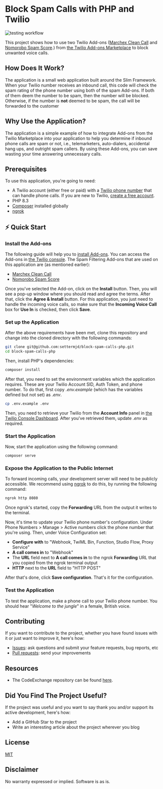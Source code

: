 # Block Spam Calls with PHP and Twilio

![testing workflow](https://github.com/settermjd/block-spam-calls-php/actions/workflows/php.yml/badge.svg)

This project shows how to use two Twilio Add-ons ([Marchex Clean Call][marchex_clean_call_url] and [Nomorobo Spam Score][nomorobo_spam_score_url].) from [the Twilio Add-ons Marketplace][twilio_addons_url] to block unwanted voice calls.

## How Does It Work?

The application is a small web application built around the Slim Framework. 
When your Twilio number receives an inbound call, this code will check the spam rating of the phone number using both of the spam Add-ons.
If both of them deem the number to be spam, then the number will be blocked.
Otherwise, if the number is **not** deemed to be spam, the call will be forwarded to the customer

## Why Use the Application?

The application is a simple example of how to integrate Add-ons from the Twilio Marketplace into your application to help you determine if inbound phone calls are spam or not, i.e., telemarketers, auto-dialers, accidental hang ups, and outright spam callers.
By using these Add-ons, you can save wasting your time answering unnecessary calls.

## Prerequisites

To use this application, you're going to need:

- A Twilio account (either free or paid) with a [Twilio phone number][twilio_phone_number_setup_url] that can handle phone calls. 
  If you are new to Twilio, [create a free account][twilio_referral_url].
- PHP 8.3
- [Composer][composer_url] installed globally
- [ngrok][ngrok_url]

## ⚡️ Quick Start

### Install the Add-ons

The following guide will help you to [install Add-ons](https://www.twilio.com/docs/add-ons/install). You can access the Add-ons in [the Twilio console](https://www.twilio.com/console/add-ons). 
The Spam Filtering Add-ons that are used on this application are (as mentioned earlier):

- [Marchex Clean Call](https://showcase.twilio.com/s/partner-listing/a8E1W00000097QxUAI)
- [Nomorobo Spam Score](https://showcase.twilio.com/s/partner-listing/a8E1W00000097R7UAI)

Once you've selected the Add-on, click on the **Install** button. 
Then, you will see a pop-up window where you should read and agree the terms. 
After that, click the **Agree & Install** button. 
For this application, you just need to handle the incoming voice calls, so make sure that the **Incoming Voice Call** box for **Use In** is checked, then click **Save**.

### Set up the Application

After the above requirements have been met, clone this repository and change into the cloned directory with the following commands:

```bash
git clone git@github.com:settermjd/block-spam-calls-php.git
cd block-spam-calls-php
```

Then, install PHP's dependencies:

```bash
composer install
```

After that, you need to set the environment variables which the application requires.
These are your Twilio Account SID, Auth Token, and phone number.
To do that, first copy _.env.example_ (which has the variables defined but not set) as _.env_.

```bash
cp .env.example .env
```

Then, you need to retrieve your Twilio from the **Account Info** panel in [the Twilio Console Dashboard][twilio_console_url].
After you've retrieved them, update _.env_ as required.

### Start the Application

Now, start the application using the following command:

```bash
composer serve
```

### Expose the Application to the Public Internet

To forward incoming calls, your development server will need to be publicly accessible. 
We recommend using [ngrok](https://www.twilio.com/blog/2015/09/6-awesome-reasons-to-use-ngrok-when-testing-webhooks.html) to do this, by running the following command:

```bash
ngrok http 8080
```

Once ngrok's started, copy the **Forwarding** URL from the output it writes to the terminal.

Now, it's time to update your Twilio phone number's configuration.
Under Phone Numbers > Manage > Active numbers click the phone number that you're using.
Then, under Voice Configuration set:

- **Configure with** to "Webhook, TwiML Bin, Function, Studio Flow, Proxy Service"
- **A call comes in** to "Webhook"
- The **URL** field next to **A call comes in** to the ngrok **Forwarding** URL that you copied from the ngrok terminal output
- **HTTP** next to the **URL** field to "HTTP POST"

After that's done, click **Save configuration**.
That's it for the configuration.

### Test the Application

To test the application, make a phone call to your Twilio phone number.
You should hear "_Welcome to the jungle_" in a female, British voice.

## Contributing

If you want to contribute to the project, whether you have found issues with it or just want to improve it, here's how:

- [Issues][issues_url]: ask questions and submit your feature requests, bug reports, etc
- [Pull requests][pull_requests_url]: send your improvements

## Resources

- The CodeExchange repository can be found [here](https://github.com/twilio-labs/code-exchange/).

## Did You Find The Project Useful?

If the project was useful and you want to say thank you and/or support its active development, here's how:

- Add a GitHub Star to the project
- Write an interesting article about the project wherever you blog

## License

[MIT][mit_license_url]

## Disclaimer

No warranty expressed or implied. Software is as is.

[composer_url]: https://getcomposer.org
[issues_url]: https://github.com/settermjd/block-spam-calls-php/issues
[marchex_clean_call_url]: https://www.twilio.com/console/add-ons/XBac2c99d9c684a765ced0b18cf0e5e1c7
[ngrok_url]: https://ngrok.com/
[ngrok_url]: https://ngrok.com/
[nomorobo_spam_score_url]: https://www.twilio.com/console/add-ons/XB06d5274893cc9af4198667d2f7d74d09
[pull_requests_url]: https://github.com/settermjd/block-spam-calls-php/pulls
[slim_url]: https://www.slimframework.com/
[twilio]: https://www.twilio.com
[twilio_console_url]: https://www.twilio.com/console
[twilio_phone_number_setup_url]: https://www.twilio.com/console/phone-numbers/incoming
[twilio_addons_url]: https://twilio.com/add-ons/
[twilio_auth_token_url]: https://help.twilio.com/articles/223136027-Auth-Tokens-and-How-to-Change-Them 
[twilio_referral_url]: https://www.twilio.com/referral/QlBtVJ
[mit_license_url]: http://www.opensource.org/licenses/mit-license.html
